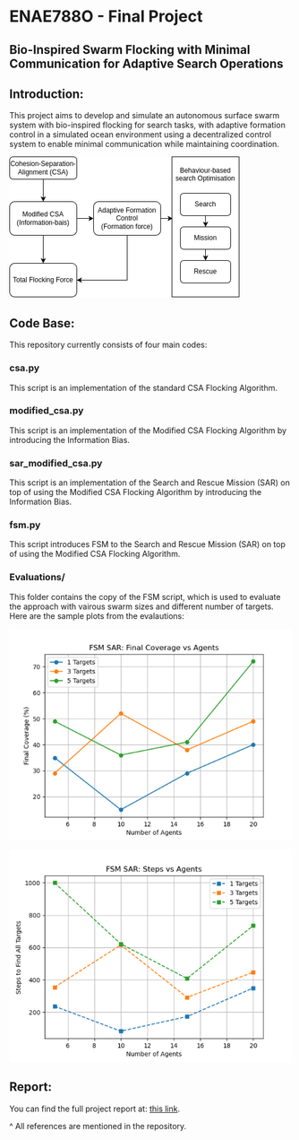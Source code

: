 # ENAE788O - Final Project

## Bio-Inspired Swarm Flocking with Minimal Communication for Adaptive Search Operations

## Introduction:

This project aims to develop and simulate an autonomous surface swarm system with bio-inspired flocking for search tasks, with adaptive formation control in a simulated ocean environment using a decentralized control system to enable minimal communication while maintaining coordination.

![](./Assets/architecture.png)

## Code Base:

This repository currently consists of four main codes:

### csa.py

This script is an implementation of the standard CSA Flocking Algorithm.

### modified_csa.py

This script is an implementation of the Modified CSA Flocking Algorithm by introducing the Information Bias.

### sar_modified_csa.py

This script is an implementation of the Search and Rescue Mission (SAR) on top of using the Modified CSA Flocking Algorithm by introducing the Information Bias.

### fsm.py

This script introduces FSM to the Search and Rescue Mission (SAR) on top of using the Modified CSA Flocking Algorithm.

### Evaluations/

This folder contains the copy of the FSM script, which is used to evaluate the approach with vairous swarm sizes and different number of targets. Here are the sample plots from the evalautions:

![](./Evaluations/fsm_final_coverage_comparison.png)

![](./Evaluations/fsm_final_steps_comparison.png)

## Report:

You can find the full project report at: [this link](ENAE788O_Final_Project.pdf).

^ All references are mentioned in the repository.